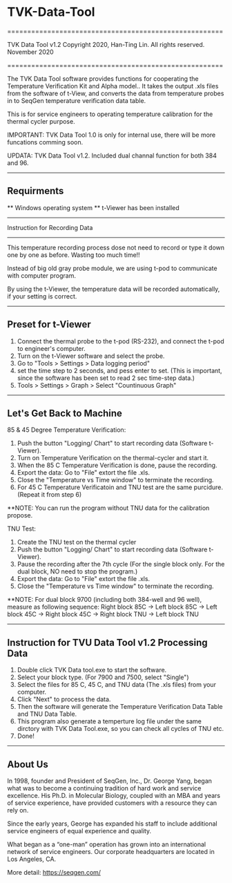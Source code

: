 # TVK-Data-Tool
======================================================

TVK Data Tool v1.2
Copyright 2020, Han-Ting Lin. All rights reserved.
November 2020

======================================================

The TVK Data Tool software provides functions for cooperating the Temperature Verification Kit and Alpha model.. It takes the output .xls files from the software of t-View, and converts the data from temperature probes in to SeqGen temperature verification data table. 

This is for service engineers to operating temperature calibration for the thermal cycler purpose.

IMPORTANT: TVK Data Tool 1.0 is only for internal use, there will be more funcations comming soon.

UPDATA: TVK Data Tool v1.2. Included dual channal function for both 384 and 96.

------------------------------------------------------
Requirments
------------------------------------------------------
** Windows operating system
** t-Viewer has been installed

******************************************************
Instruction for Recording Data
******************************************************

This temperature recording process dose not need to record or type it down one by one as before. Wasting too much time!!

Instead of big old gray probe module, we are using t-pod to communicate with computer program. 

By using the t-Viewer, the temperature data will be recorded automatically, if your setting is correct.

----------------------
Preset for t-Viewer
----------------------

1. Connect the thermal probe to the t-pod (RS-232), and connect the t-pod to engineer's computer.
2. Turn on the t-Viewer software and select the probe.
3. Go to "Tools > Settings > Data logging period" 
4. set the time step to 2 seconds, and pess enter to set. (This is important, since the software has been set to read 2 sec time-step data.)
5. Tools > Settings > Graph > Select "Countinuous Graph"

----------------------------
Let's Get Back to Machine
----------------------------

85 & 45 Degree Temperature Verification:

1. Push the button "Logging/ Chart" to start recording data (Software t-Viewer).
2. Turn on Temperature Verification on the thermal-cycler and start it.
3. When the 85 C Temperature Verification is done, pause the recording.
4. Export the data: Go to "File" extort the file .xls.
5. Close the "Temperature vs Time window" to terminate the recording.
6. For 45 C Temperature Verificatoin and TNU test are the same purcidure. (Repeat it from step 6)

**NOTE: You can run the program without TNU data for the calibration propose.

TNU Test:

1. Create the TNU test on the thermal cycler
2. Push the button "Logging/ Chart" to start recording data (Software t-Viewer).
3. Pause the recording after the 7th cycle (For the single block only. For the dual block, NO need to stop the program.)
4. Export the data: Go to "File" extort the file .xls.
5. Close the "Temperature vs Time window" to terminate the recording.

**NOTE: For dual block 9700 (including both 384-well and 96 well), measure as following sequence: 
        Right block 85C -> Left block 85C -> Left block 45C -> Right block 45C -> Right block TNU -> Left block TNU

------------------------------------------------------
Instruction for TVU Data Tool v1.2 Processing Data
------------------------------------------------------

1. Double click TVK Data tool.exe to start the software.
2. Select your block type. (For 7900 and 7500, select "Single")
2. Select the files for 85 C, 45 C, and TNU data (The .xls files) from your computer.
3. Click "Next" to process the data.
4. Then the software will generate the Temperature Verification Data Table and TNU Data Table.
5. This program also generate a temperture log file under the same dirctory with TVK Data Tool.exe, so you can check all cycles of TNU etc.
6. Done!

------------------------------------------------------
About Us
------------------------------------------------------

In 1998, founder and President of SeqGen, Inc., Dr. George Yang, began what was to become a continuing tradition of hard work and service excellence. His Ph.D. in Molecular Biology, coupled with an MBA and years of service experience, have provided customers with a resource they can rely on.

Since the early years, George has expanded his staff to include additional service engineers of equal experience and quality.

What began as a “one-man” operation has grown into an international network of service engineers. Our corporate headquarters are located in Los Angeles, CA.

More detail: https://seqgen.com/
